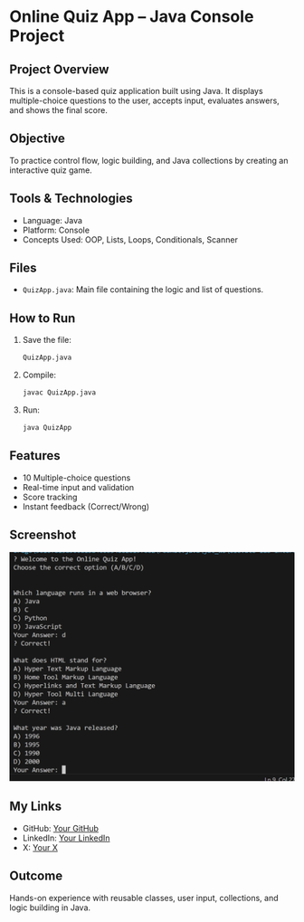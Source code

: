 
# Online Quiz App – Java Console Project

## Project Overview
This is a console-based quiz application built using Java. It displays multiple-choice questions to the user, accepts input, evaluates answers, and shows the final score.

## Objective
To practice control flow, logic building, and Java collections by creating an interactive quiz game.

## Tools & Technologies
- Language: Java  
- Platform: Console  
- Concepts Used: OOP, Lists, Loops, Conditionals, Scanner

## Files
- `QuizApp.java`: Main file containing the logic and list of questions.

## How to Run

1. Save the file:
   ```bash
   QuizApp.java
   ```

2. Compile:
   ```bash
   javac QuizApp.java
   ```

3. Run:
   ```bash
   java QuizApp
   ```

## Features
- 10 Multiple-choice questions
- Real-time input and validation
- Score tracking
- Instant feedback (Correct/Wrong)

## Screenshot
![Quiz Screenshot](https://github.com/9A-Ayush/quizApp-by-java-task-8/blob/main/Screenshot%202025-07-05%20101236.png)

## My Links
- GitHub: [Your GitHub](https://github.com/9A-Ayush)
- LinkedIn: [Your LinkedIn](https://linkedin.openinapp.co/has9l)
- X: [Your X](https://x.com/ayush_bhai4590)
## Outcome
Hands-on experience with reusable classes, user input, collections, and logic building in Java.
